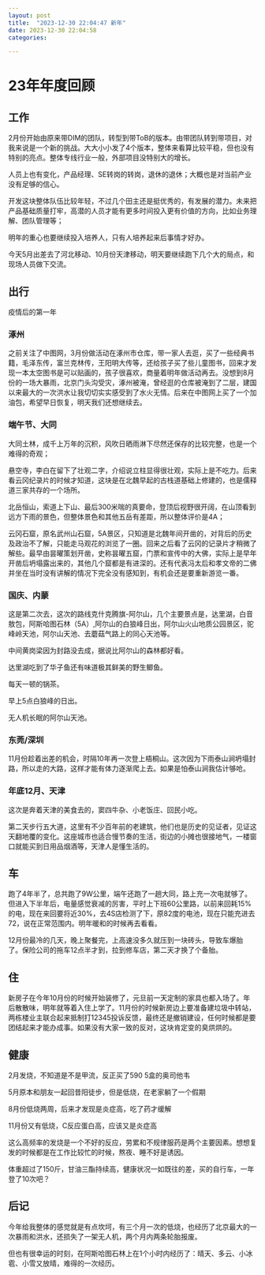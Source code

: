 ```yaml
---
layout: post
title:  "2023-12-30 22:04:47 新年"
date: 2023-12-30 22:04:58
categories: 

---
```


# 23年年度回顾

## 工作

2月份开始由原来带DIM的团队，转型到带ToB的版本。由带团队转到带项目，对我来说是一个新的挑战。大大小小发了4个版本，整体来看算比较平稳，但也没有特别的亮点。整体专线行业一般，外部项目没特别大的增长。

人员上也有变化，产品经理、SE转岗的转岗，退休的退休；大概也是对当前产业没有足够的信心。

开发这块整体队伍比较年轻，不过几个田主还是挺优秀的，有发展的潜力。未来把产品基础质量打牢，高潜的人员才能有更多时间投入更有价值的方向，比如业务理解、团队管理等；

明年的重心也要继续投入培养人，只有人培养起来后事情才好办。

今天5月出差去了河北移动、10月份天津移动，明天要继续跑下几个大的局点，和现场人员做下交流。

## 出行

疫情后的第一年

### 涿州

之前关注了中图网，3月份做活动在涿州市仓库，带一家人去逛，买了一些经典书籍，毛泽东传，富兰克林传，王阳明大传等，还给孩子买了些儿童图书，回来才发现一本太空图书是可以贴画的，孩子很喜欢，商量着明年做活动再去。没想到8月份的一场大暴雨，北京门头沟受灾，涿州被淹，曾经逛的仓库被淹到了二层，建国以来最大的一次洪水让我切切实实感受到了水火无情。后来在中图网上买了一个加油包，希望早日恢复，明天我们还想继续去。

### 端午节、大同

大同土林，成千上万年的沉积，风吹日晒雨淋下尽然还保存的比较完整，也是一个难得的奇观；

悬空寺，李白在留下了壮观二字，介绍说立柱显得很壮观，实际上是不吃力。后来看云冈纪录片的时候才知道，这块是在北魏早起的古栈道基础上修建的，也是儒释道三家共存的一个场所。

北岳恒山，索道上下山、最后300米喘的真要命，登顶后视野很开阔，在山顶看到远方下雨的景色，但整体景色和其他五岳有差距，所以整体评价是4A；

云冈石窟，原名武州山石窟，5A景区，只知道是北魏年间开凿的，对背后的历史及政治不了解，只能走马观花的浏览了一圈。回来之后看了云冈的记录片才稍微了解些。最早由昙曜策划开凿，史称昙曜五窟，门票和宣传中的大佛，实际上是早年开凿后坍塌露出来的，其他几个窟都是有进深的。还有代表冯太后和孝文帝的二佛并坐在当时没有讲解的情况下完全没有感知到，有机会还是要重新游览一番。

### 国庆、内蒙

这是第二次去，这次的路线克什克腾旗-阿尔山，几个主要景点是，达里湖，白音敖包，阿斯哈图石林（5A）,阿尔山的白狼峰日出，阿尔山火山地质公园景区，驼峰岭天池，阿尔山天池、去蘑菇气路上的同心天池等。

中间黄岗梁因为封路没去成，据说比阿尔山的森林都好看。

达里湖吃到了华子鱼还有味道极其鲜美的野生鲫鱼。

每天一顿的锅茶。

早上5点白狼峰的日出。

无人机长眠的阿尔山天池。



### 东莞/深圳

11月份趁着出差的机会，时隔10年再一次登上梧桐山。这次因为下雨泰山涧坍塌封路，所以走的大路，这样才能有体力逐渐爬上去。如果是怕泰山涧我估计够呛。

### 年底12月、天津

这次是奔着天津的美食去的，窦四牛杂、小老饭庄、回民小吃。

第二天步行五大道，这里有不少百年前的老建筑，他们也是历史的见证者，见证这天翻地覆的变化。这座城市也适合慢节奏的生活，街边的小摊也很接地气，一楼窗口就能买到日用品烟酒等，天津人是懂生活的。

## 车

跑了4年半了，总共跑了9W公里，端午还跑了一趟大同，路上充一次电就够了。但进入下半年后，电量感觉衰减的厉害，平时上下班60公里路，以前来回耗15%的电，现在来回要将近30%，去4S店检测了下，原82度的电池，现在只能充进去72，说在正常范围内。明年暖和的时候再去看看。

12月份最冷的几天，晚上聚餐完，上高速没多久就压到一块砖头，导致车爆胎了。保险公司的拖车12点半才到，拉到修车店，第二天才换了个备胎。

## 住

新房子在今年10月份的时候开始装修了，元旦前一天定制的家具也都入场了。年后散散味，明年就等着入住上学了。11月份的时候新房边上要准备建垃圾中转站，两栋楼业主联合起来抵制打12345投诉反馈，最终还是撤销建设，任何时候都是要团结起来才能办成事。如果没有大家一致的反对，这块肯定变的臭烘烘的。

## 健康

2月发烧，不知道是不是甲流，反正买了590 5盒的奥司他韦

5月原本和朋友一起回昔阳徒步，但是低烧，在老家躺了一个假期

8月份低烧两周，后来才发现是炎症高，吃了药才缓解

11月份又有低烧，C反应蛋白高，应该又是炎症高

这么高频率的发烧是一个不好的反应，劳累和不规律服药是两个主要因素。想想复发的时候都是在工作比较忙的时候，熬夜、睡不好是诱因。

体重超过了150斤，甘油三酯持续高，健康状况一如既往的差，买的自行车，一年登了10次吧？

## 后记

今年给我整体的感觉就是有点坎坷，有三个月一次的低烧，也经历了北京最大的一次暴雨和洪水，还损失了一架无人机，两个月内两条轮胎报废。

但也有很幸运的时刻，在阿斯哈图石林上在1个小时内经历了：晴天、多云、小冰雹、小雪又放晴，难得的一次经历。

